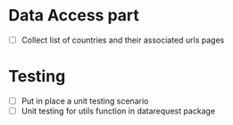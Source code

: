# Data Access part
- [ ] Collect list of countries and their associated urls pages 

# Testing 
- [ ] Put in place a unit testing scenario
- [ ] Unit testing for utils function in datarequest package